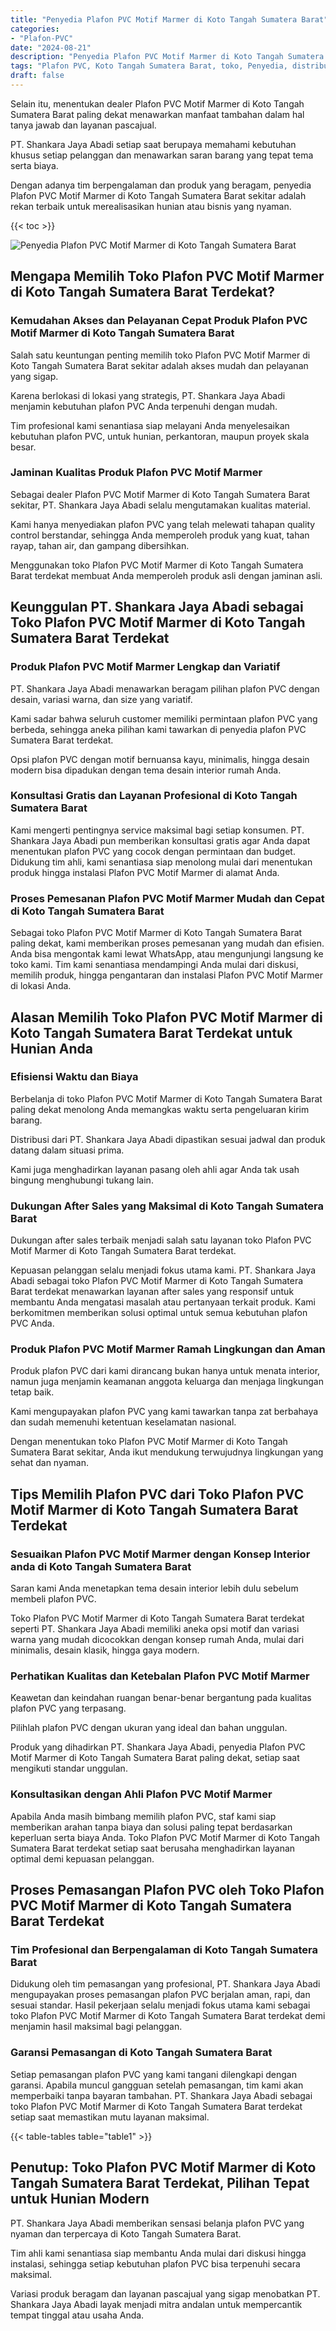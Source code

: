 ```yaml
---
title: "Penyedia Plafon PVC Motif Marmer di Koto Tangah Sumatera Barat"
categories: 
- "Plafon-PVC"
date: "2024-08-21"
description: "Penyedia Plafon PVC Motif Marmer di Koto Tangah Sumatera Barat untuk hunian, office, serta toko. Material terbaik, variasi motif, warna modern, dengan layanan instalasi ditangani oleh tim berpengalaman serta jaminan resmi!|Layanan penjualan Plafon PVC Motif Marmer di Koto Tangah Sumatera Barat untuk kebutuhan rumah, perkantoran, atau gerai, dengan material unggulan dan pemasangan oleh tenaga ahli berpengalaman dan jaminan resmi.|Pilihan Plafon PVC Motif Marmer di Koto Tangah Sumatera Barat yang andal untuk tempat tinggal, office, serta gerai, bersama produk unggulan dan instalasi dikerjakan oleh tenaga ahli profesional dan kepastian resmi.|Penyediaan Plafon PVC Motif Marmer di Koto Tangah Sumatera Barat untuk hunian, office, serta gerai, dengan plafon terbaik dan pemasangan oleh tenaga ahli profesional, disertai beserta garansi resmi.}"
tags: "Plafon PVC, Koto Tangah Sumatera Barat, toko, Penyedia, distributor"
draft: false
---
```


Selain itu, menentukan dealer Plafon PVC Motif Marmer di Koto Tangah Sumatera Barat paling dekat menawarkan manfaat tambahan dalam hal tanya jawab dan layanan pascajual.

PT. Shankara Jaya Abadi setiap saat berupaya memahami kebutuhan khusus setiap pelanggan dan menawarkan saran barang yang tepat tema serta biaya.

Dengan adanya tim berpengalaman dan produk yang beragam, penyedia Plafon PVC Motif Marmer di Koto Tangah Sumatera Barat sekitar adalah rekan terbaik untuk merealisasikan hunian atau bisnis yang nyaman.

{{< toc >}}

![Penyedia Plafon PVC Motif Marmer di Koto Tangah Sumatera Barat](/images/Plafon-PVC/Penyedia-Plafon-PVC-Motif-Marmer-di-Koto-Tangah-Sumatera-Barat.png)


## Mengapa Memilih Toko Plafon PVC Motif Marmer di Koto Tangah Sumatera Barat Terdekat?

### Kemudahan Akses dan Pelayanan Cepat Produk Plafon PVC Motif Marmer di Koto Tangah Sumatera Barat

Salah satu keuntungan penting memilih toko Plafon PVC Motif Marmer di Koto Tangah Sumatera Barat sekitar adalah akses mudah dan pelayanan yang sigap.

Karena berlokasi di lokasi yang strategis, PT. Shankara Jaya Abadi menjamin kebutuhan plafon PVC Anda terpenuhi dengan mudah.

Tim profesional kami senantiasa siap melayani Anda menyelesaikan kebutuhan plafon PVC, untuk hunian, perkantoran, maupun proyek skala besar.

### Jaminan Kualitas Produk Plafon PVC Motif Marmer

Sebagai dealer Plafon PVC Motif Marmer di Koto Tangah Sumatera Barat sekitar, PT. Shankara Jaya Abadi selalu mengutamakan kualitas material.

Kami hanya menyediakan plafon PVC yang telah melewati tahapan quality control berstandar, sehingga Anda memperoleh produk yang kuat, tahan rayap, tahan air, dan gampang dibersihkan.

Menggunakan toko Plafon PVC Motif Marmer di Koto Tangah Sumatera Barat terdekat membuat Anda memperoleh produk asli dengan jaminan asli.

## Keunggulan PT. Shankara Jaya Abadi sebagai Toko Plafon PVC Motif Marmer di Koto Tangah Sumatera Barat Terdekat

### Produk Plafon PVC Motif Marmer Lengkap dan Variatif

PT. Shankara Jaya Abadi menawarkan beragam pilihan plafon PVC dengan desain, variasi warna, dan size yang variatif.

Kami sadar bahwa seluruh customer memiliki permintaan plafon PVC yang berbeda, sehingga aneka pilihan kami tawarkan di penyedia plafon PVC Sumatera Barat terdekat.

Opsi plafon PVC dengan motif bernuansa kayu, minimalis, hingga desain modern bisa dipadukan dengan tema desain interior rumah Anda.

### Konsultasi Gratis dan Layanan Profesional di Koto Tangah Sumatera Barat

Kami mengerti pentingnya service maksimal bagi setiap konsumen. PT. Shankara Jaya Abadi pun memberikan konsultasi gratis agar Anda dapat menentukan plafon PVC yang cocok dengan permintaan dan budget. Didukung tim ahli, kami senantiasa siap menolong mulai dari menentukan produk hingga instalasi Plafon PVC Motif Marmer di alamat Anda.

### Proses Pemesanan Plafon PVC Motif Marmer Mudah dan Cepat di Koto Tangah Sumatera Barat

Sebagai toko Plafon PVC Motif Marmer di Koto Tangah Sumatera Barat paling dekat, kami memberikan proses pemesanan yang mudah dan efisien. Anda bisa mengontak kami lewat WhatsApp, atau mengunjungi langsung ke toko kami. Tim kami senantiasa mendampingi Anda mulai dari diskusi, memilih produk, hingga pengantaran dan instalasi Plafon PVC Motif Marmer di lokasi Anda.

## Alasan Memilih Toko Plafon PVC Motif Marmer di Koto Tangah Sumatera Barat Terdekat untuk Hunian Anda

### Efisiensi Waktu dan Biaya

Berbelanja di toko Plafon PVC Motif Marmer di Koto Tangah Sumatera Barat paling dekat menolong Anda memangkas waktu serta pengeluaran kirim barang.

Distribusi dari PT. Shankara Jaya Abadi dipastikan sesuai jadwal dan produk datang dalam situasi prima.

Kami juga menghadirkan layanan pasang oleh ahli agar Anda tak usah bingung menghubungi tukang lain.

### Dukungan After Sales yang Maksimal di Koto Tangah Sumatera Barat

Dukungan after sales terbaik menjadi salah satu layanan toko Plafon PVC Motif Marmer di Koto Tangah Sumatera Barat terdekat.

Kepuasan pelanggan selalu menjadi fokus utama kami. PT. Shankara Jaya Abadi sebagai toko Plafon PVC Motif Marmer di Koto Tangah Sumatera Barat terdekat menawarkan layanan after sales yang responsif untuk membantu Anda mengatasi masalah atau pertanyaan terkait produk. Kami berkomitmen memberikan solusi optimal untuk semua kebutuhan plafon PVC Anda.

### Produk Plafon PVC Motif Marmer Ramah Lingkungan dan Aman

Produk plafon PVC dari kami dirancang bukan hanya untuk menata interior, namun juga menjamin keamanan anggota keluarga dan menjaga lingkungan tetap baik.

Kami mengupayakan plafon PVC yang kami tawarkan tanpa zat berbahaya dan sudah memenuhi ketentuan keselamatan nasional.

Dengan menentukan toko Plafon PVC Motif Marmer di Koto Tangah Sumatera Barat sekitar, Anda ikut mendukung terwujudnya lingkungan yang sehat dan nyaman.

## Tips Memilih Plafon PVC dari Toko Plafon PVC Motif Marmer di Koto Tangah Sumatera Barat Terdekat

### Sesuaikan Plafon PVC Motif Marmer dengan Konsep Interior anda di Koto Tangah Sumatera Barat

Saran kami Anda menetapkan tema desain interior lebih dulu sebelum membeli plafon PVC.

Toko Plafon PVC Motif Marmer di Koto Tangah Sumatera Barat terdekat seperti PT. Shankara Jaya Abadi memiliki aneka opsi motif dan variasi warna yang mudah dicocokkan dengan konsep rumah Anda, mulai dari minimalis, desain klasik, hingga gaya modern.

### Perhatikan Kualitas dan Ketebalan Plafon PVC Motif Marmer

Keawetan dan keindahan ruangan benar-benar bergantung pada kualitas plafon PVC yang terpasang.

Pilihlah plafon PVC dengan ukuran yang ideal dan bahan unggulan.

Produk yang dihadirkan PT. Shankara Jaya Abadi, penyedia Plafon PVC Motif Marmer di Koto Tangah Sumatera Barat paling dekat, setiap saat mengikuti standar unggulan.

### Konsultasikan dengan Ahli Plafon PVC Motif Marmer

Apabila Anda masih bimbang memilih plafon PVC, staf kami siap memberikan arahan tanpa biaya dan solusi paling tepat berdasarkan keperluan serta biaya Anda. Toko Plafon PVC Motif Marmer di Koto Tangah Sumatera Barat terdekat setiap saat berusaha menghadirkan layanan optimal demi kepuasan pelanggan.

## Proses Pemasangan Plafon PVC oleh Toko Plafon PVC Motif Marmer di Koto Tangah Sumatera Barat Terdekat

### Tim Profesional dan Berpengalaman di Koto Tangah Sumatera Barat

Didukung oleh tim pemasangan yang profesional, PT. Shankara Jaya Abadi mengupayakan proses pemasangan plafon PVC berjalan aman, rapi, dan sesuai standar. Hasil pekerjaan selalu menjadi fokus utama kami sebagai toko Plafon PVC Motif Marmer di Koto Tangah Sumatera Barat terdekat demi menjamin hasil maksimal bagi pelanggan.

### Garansi Pemasangan di Koto Tangah Sumatera Barat

Setiap pemasangan plafon PVC yang kami tangani dilengkapi dengan garansi. Apabila muncul gangguan setelah pemasangan, tim kami akan memperbaiki tanpa bayaran tambahan. PT. Shankara Jaya Abadi sebagai toko Plafon PVC Motif Marmer di Koto Tangah Sumatera Barat terdekat setiap saat memastikan mutu layanan maksimal.

{{< table-tables table="table1" >}}

## Penutup: Toko Plafon PVC Motif Marmer di Koto Tangah Sumatera Barat Terdekat, Pilihan Tepat untuk Hunian Modern

PT. Shankara Jaya Abadi memberikan sensasi belanja plafon PVC yang nyaman dan terpercaya di Koto Tangah Sumatera Barat.

Tim ahli kami senantiasa siap membantu Anda mulai dari diskusi hingga instalasi, sehingga setiap kebutuhan plafon PVC bisa terpenuhi secara maksimal.

Variasi produk beragam dan layanan pascajual yang sigap menobatkan PT. Shankara Jaya Abadi layak menjadi mitra andalan untuk mempercantik tempat tinggal atau usaha Anda.